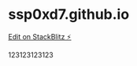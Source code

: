 # ssp0xd7.github.io

[Edit on StackBlitz ⚡️](https://stackblitz.com/edit/ssp0xd7)





123123123123
